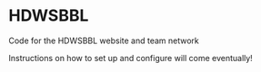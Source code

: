 # HDWSBBL
Code for the HDWSBBL website and team network

Instructions on how to set up and configure will come eventually!
